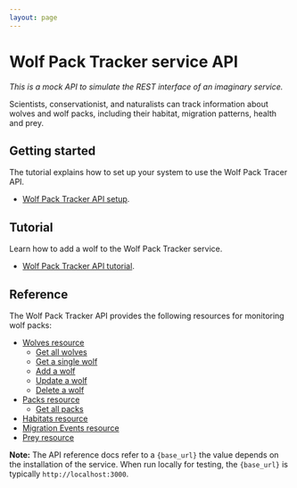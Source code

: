 ```yaml
---
layout: page
---
```


# Wolf Pack Tracker service API

_This is a mock API to simulate the REST interface of an
imaginary service._

Scientists, conservationist, and naturalists can track information about wolves and wolf packs, including their habitat, migration patterns, health and prey.

## Getting started

The tutorial explains how to set up your system to use the Wolf Pack Tracer API.

* [Wolf Pack Tracker API setup](getting-started.md).


## Tutorial

Learn how to add a wolf to the Wolf Pack Tracker service. 

* [Wolf Pack Tracker API tutorial](tutorials/tutorials.md).

## Reference

The Wolf Pack Tracker API provides the following resources for monitoring wolf packs:

* [Wolves resource](api/wolves.md)
    * [Get all wolves](api/wolves-get-all.md)
    * [Get a single wolf](api/wolves-get-single.md)
    * [Add a wolf](api/wolves-post.md)
    * [Update a wolf](api/wolves-put.md)
    * [Delete a wolf](api/wolves-delete.md)
* [Packs resource](api/packs.md)
    * [Get all packs](api/packs-get-all.md)
* [Habitats resource](api/habitats.md)
* [Migration Events resource](api/migration-events.md)
* [Prey resource](api/prey.md)

**Note:** The API reference docs refer to a `{base_url}` the value depends
on the installation of the service. 
When run locally for testing, the `{base_url}` is
typically  `http://localhost:3000`.
